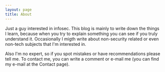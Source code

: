 ```yaml
---
layout: page
title: About
---
```

Just a guy interested in infosec. This blog is mainly to write down the things I learn, because when you try to explain something you can see if you truly understand it. Occasionally I migth write about non-security related or even non-tech subjects that I'm interested in.

Also I'm no expert, so if you spot mistakes or have recommendations please tell me. To contact me, you can write a comment or e-mail me (you can find my e-mail at the Contact page).
